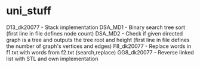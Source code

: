# uni_stuff
D13_dk20077 - Stack implementation
DSA_MD1 - Binary search tree sort (first line in file defines node count)
DSA_MD2 - Check if given directed graph is a tree and outputs the tree root and height (first line in file defines the number of graph's vertices and edges)
F8_dk20077 - Replace words in f1.txt with words from f2.txt (search,replace)
GG8_dk20077 - Reverse linked list with STL and own implementation

